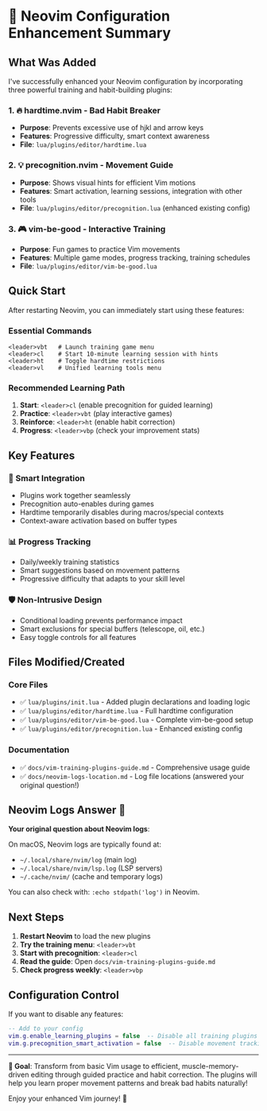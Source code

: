 # 🚀 Neovim Configuration Enhancement Summary

## What Was Added

I've successfully enhanced your Neovim configuration by incorporating three powerful training and habit-building plugins:

### 1. 🔥 **hardtime.nvim** - Bad Habit Breaker
- **Purpose**: Prevents excessive use of hjkl and arrow keys
- **Features**: Progressive difficulty, smart context awareness  
- **File**: `lua/plugins/editor/hardtime.lua`

### 2. 💡 **precognition.nvim** - Movement Guide  
- **Purpose**: Shows visual hints for efficient Vim motions
- **Features**: Smart activation, learning sessions, integration with other tools
- **File**: `lua/plugins/editor/precognition.lua` (enhanced existing config)

### 3. 🎮 **vim-be-good** - Interactive Training
- **Purpose**: Fun games to practice Vim movements
- **Features**: Multiple game modes, progress tracking, training schedules
- **File**: `lua/plugins/editor/vim-be-good.lua`

## Quick Start

After restarting Neovim, you can immediately start using these features:

### Essential Commands
```
<leader>vbt   # Launch training game menu
<leader>cl    # Start 10-minute learning session with hints  
<leader>ht    # Toggle hardtime restrictions
<leader>vl    # Unified learning tools menu
```

### Recommended Learning Path
1. **Start**: `<leader>cl` (enable precognition for guided learning)
2. **Practice**: `<leader>vbt` (play interactive games) 
3. **Reinforce**: `<leader>ht` (enable habit correction)
4. **Progress**: `<leader>vbp` (check your improvement stats)

## Key Features

### 🔄 Smart Integration  
- Plugins work together seamlessly
- Precognition auto-enables during games
- Hardtime temporarily disables during macros/special contexts
- Context-aware activation based on buffer types

### 📊 Progress Tracking
- Daily/weekly training statistics  
- Smart suggestions based on movement patterns
- Progressive difficulty that adapts to your skill level

### 🛡️ Non-Intrusive Design
- Conditional loading prevents performance impact
- Smart exclusions for special buffers (telescope, oil, etc.)
- Easy toggle controls for all features

## Files Modified/Created

### Core Files
- ✅ `lua/plugins/init.lua` - Added plugin declarations and loading logic
- ✅ `lua/plugins/editor/hardtime.lua` - Full hardtime configuration  
- ✅ `lua/plugins/editor/vim-be-good.lua` - Complete vim-be-good setup
- ✅ `lua/plugins/editor/precognition.lua` - Enhanced existing config

### Documentation  
- ✅ `docs/vim-training-plugins-guide.md` - Comprehensive usage guide
- ✅ `docs/neovim-logs-location.md` - Log file locations (answered your original question!)

## Neovim Logs Answer 📝

**Your original question about Neovim logs**: 

On macOS, Neovim logs are typically found at:
- `~/.local/share/nvim/log` (main log)  
- `~/.local/share/nvim/lsp.log` (LSP servers)
- `~/.cache/nvim/` (cache and temporary logs)

You can also check with: `:echo stdpath('log')` in Neovim.

## Next Steps

1. **Restart Neovim** to load the new plugins
2. **Try the training menu**: `<leader>vbt`  
3. **Start with precognition**: `<leader>cl`
4. **Read the guide**: Open `docs/vim-training-plugins-guide.md`
5. **Check progress weekly**: `<leader>vbp`

## Configuration Control

If you want to disable any features:

```lua
-- Add to your config
vim.g.enable_learning_plugins = false  -- Disable all training plugins
vim.g.precognition_smart_activation = false  -- Disable movement tracking
```

---

**🎯 Goal**: Transform from basic Vim usage to efficient, muscle-memory-driven editing through guided practice and habit correction. The plugins will help you learn proper movement patterns and break bad habits naturally!

Enjoy your enhanced Vim journey! 🚀
